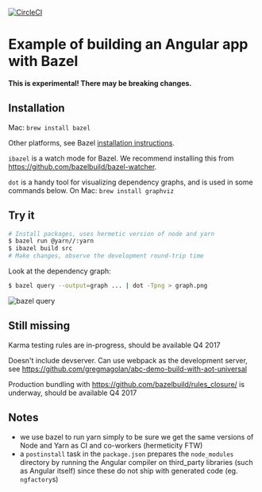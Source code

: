 [![CircleCI](https://circleci.com/gh/alexeagle/angular-bazel-example.svg?style=svg)](https://circleci.com/gh/alexeagle/angular-bazel-example)

# Example of building an Angular app with Bazel

**This is experimental! There may be breaking changes.**

## Installation

Mac: `brew install bazel`

Other platforms, see Bazel [installation instructions].

[installation instructions]: https://bazel.build/versions/master/docs/install.html

`ibazel` is a watch mode for Bazel. We recommend installing this from
https://github.com/bazelbuild/bazel-watcher.

`dot` is a handy tool for visualizing dependency graphs, and is used in some commands below.
On Mac: `brew install graphviz`

## Try it

```bash
# Install packages, uses hermetic version of node and yarn
$ bazel run @yarn//:yarn
$ ibazel build src
# Make changes, observe the development round-trip time
```

Look at the dependency graph:

```bash
$ bazel query --output=graph ... | dot -Tpng > graph.png
```

![bazel query](graph.png)


## Still missing

Karma testing rules are in-progress, should be available Q4 2017

Doesn't include devserver. Can use webpack as the development server, see https://github.com/gregmagolan/abc-demo-build-with-aot-universal

Production bundling with https://github.com/bazelbuild/rules_closure/ is
underway, should be available Q4 2017

## Notes

- we use bazel to run yarn simply to be sure we get the same versions of Node and Yarn as CI and co-workers (hermeticity FTW)
- a `postinstall` task in the `package.json` prepares the `node_modules` directory by running the Angular compiler on third_party libraries (such as Angular itself) since these do not ship with generated code (eg. `ngfactory`s)
